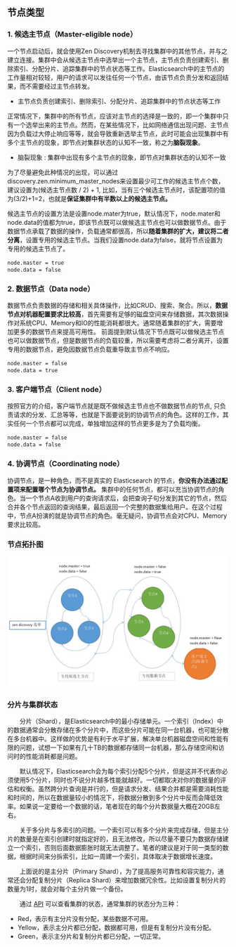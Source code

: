 ## 节点类型

### 1. 候选主节点（Master-eligible node）

一个节点启动后，就会使用Zen Discovery机制去寻找集群中的其他节点，并与之建立连接。集群中会从候选主节点中选举出一个主节点，主节点负责创建索引、删除索引、分配分片、追踪集群中的节点状态等工作。Elasticsearch中的主节点的工作量相对较轻，用户的请求可以发往任何一个节点，由该节点负责分发和返回结果，而不需要经过主节点转发。 

- 主节点负责创建索引、删除索引、分配分片、追踪集群中的节点状态等工作

正常情况下，集群中的所有节点，应该对主节点的选择是一致的，即一个集群中只有一个选举出来的主节点。然而，在某些情况下，比如网络通信出现问题、主节点因为负载过大停止响应等等，就会导致重新选举主节点，此时可能会出现集群中有多个主节点的现象，即节点对集群状态的认知不一致，称之为**脑裂现象**。

- 脑裂现象 : 集群中出现有多个主节点的现象，即节点对集群状态的认知不一致

为了尽量避免此种情况的出现，可以通过discovery.zen.minimum_master_nodes来设置最少可工作的候选主节点个数，建议设置为(候选主节点数 / 2) + 1, 比如，当有三个候选主节点时，该配置项的值为(3/2)+1=2，也就是**保证集群中有半数以上的候选主节点。** 

候选主节点的设置方法是设置node.mater为true，默认情况下，node.mater和node.data的值都为true，即该节点既可以做候选主节点也可以做数据节点。由于数据节点承载了数据的操作，负载通常都很高，所以**随着集群的扩大，建议将二者分离**，设置专用的候选主节点。当我们设置node.data为false，就将节点设置为专用的候选主节点了。

```
node.master = true
node.data = false

```

###  2. 数据节点（Data node）

数据节点负责数据的存储和相关具体操作，比如CRUD、搜索、聚合。所以，**数据节点对机器配置要求比较高**，首先需要有足够的磁盘空间来存储数据，其次数据操作对系统CPU、Memory和IO的性能消耗都很大。通常随着集群的扩大，需要增加更多的数据节点来提高可用性。 
前面提到默认情况下节点既可以做候选主节点也可以做数据节点，但是数据节点的负载较重，所以需要考虑将二者分离开，设置专用的数据节点，避免因数据节点负载重导致主节点不响应。

```
node.master = false
node.data = true

```

### 3. 客户端节点（Client node）

按照官方的介绍，客户端节点就是既不做候选主节点也不做数据节点的节点, 只负责请求的分发、汇总等等，也就是下面要说到的协调节点的角色。这样的工作，其实任何一个节点都可以完成，单独增加这样的节点更多是为了负载均衡。
  
```
node.master = false
node.data = false

```

### 4. 协调节点（Coordinating node）

协调节点，是一种角色，而不是真实的 Elasticsearch 的节点，**你没有办法通过配置项来配置哪个节点为协调节点。** 集群中的任何节点，都可以充当协调节点的角色。当一个节点A收到用户的查询请求后，会把查询子句分发到其它的节点，然后合并各个节点返回的查询结果，最后返回一个完整的数据集给用户。在这个过程中，节点A扮演的就是协调节点的角色。毫无疑问，协调节点会对CPU、Memory要求比较高。

### 节点拓扑图

![节点拓扑图](https://github.com/yueyuanyang/knowledge/blob/master/elasticsearch/img/121.jpg)


### 分片与集群状态

  分片（Shard），是Elasticsearch中的最小存储单元。一个索引（Index）中的数据通常会分散存储在多个分片中，而这些分片可能在同一台机器，也可能分散在多台机器中。这样做的优势是有利于水平扩展，解决单台机器磁盘空间和性能有限的问题，试想一下如果有几十TB的数据都存储同一台机器，那么存储空间和访问时的性能消耗都是问题。 
  
  默认情况下，Elasticsearch会为每个索引分配5个分片，但是这并不代表你必须使用5个分片，同时也不说分片越多性能就越好。一切都取决对你的数据量的评估和权衡。虽然跨分片查询是并行的，但是请求分发、结果合并都是需要消耗性能和时间的，所以在数据量较小的情况下，将数据分散到多个分片中反而会降低效率。如果说一定要给一个数据的话，笔者现在的每个分片数据量大概在20GB左右。 
  
  关于多分片与多索引的问题。一个索引可以有多个分片来完成存储，但是主分片的数量是在索引创建时就指定好的，且无法修改，所以尽量不要只为数据存储建立一个索引，否则后面数据膨胀时就无法调整了。笔者的建议是对于同一类型的数据，根据时间来分拆索引，比如一周建一个索引，具体取决于数据增长速度。 
  
  上面说的是主分片（Primary Shard），为了提高服务可靠性和容灾能力，通常还会分配复制分片（Replica Shard）来增加数据冗余性。比如设置复制分片的数量为1时，就会对每个主分片做一个备份。 
  
  通过 [API](http://localhost:9200/_cluster/health?pretty) 可以查看集群的状态，通常集群的状态分为三种：

- Red，表示有主分片没有分配，某些数据不可用。
- Yellow，表示主分片都已分配，数据都可用，但是有复制分片没有分配。
- Green，表示主分片和复制分片都已分配，一切正常。
